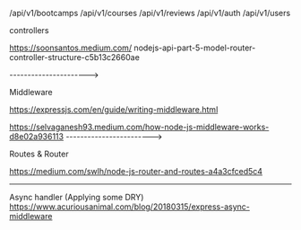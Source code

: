 /api/v1/bootcamps
/api/v1/courses
/api/v1/reviews
/api/v1/auth
/api/v1/users

controllers

https://soonsantos.medium.com/
nodejs-api-part-5-model-router-controller-structure-c5b13c2660ae

---------------------->

Middleware 

https://expressjs.com/en/guide/writing-middleware.html

https://selvaganesh93.medium.com/how-node-js-middleware-works-d8e02a936113
------------------------>

Routes & Router 

https://medium.com/swlh/node-js-router-and-routes-a4a3cfced5c4

---------------------
Async handler (Applying some DRY)
https://www.acuriousanimal.com/blog/20180315/express-async-middleware